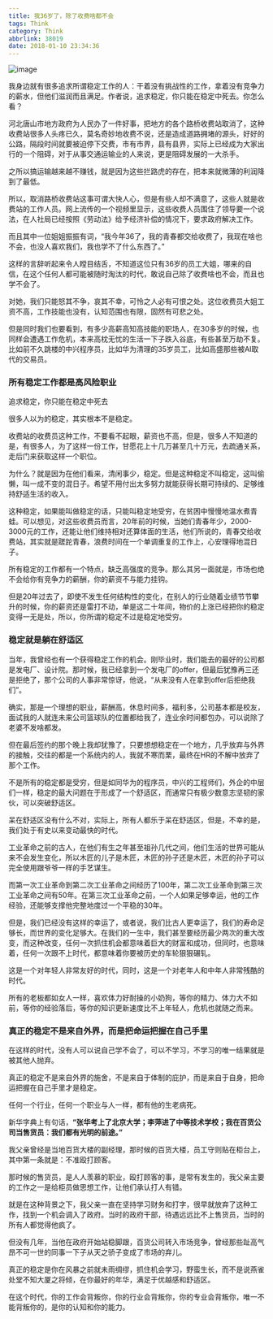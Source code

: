 ```yaml
---
title: 我36岁了，除了收费啥都不会
tags: Think
category: Think
abbrlink: 38019
date: 2018-01-10 23:34:36
---
```

![image](https://github.com/onocs/onocs.github.io/blob/img/chuleshoufeisahdoubuhui.jpg)

我身边就有很多追求所谓稳定工作的人：干着没有挑战性的工作，拿着没有竞争力的薪水，但他们滋润而且满足。作者说，追求稳定，你只能在稳定中死去。你怎么看？
<!--more-->

河北唐山市地方政府为人民办了一件好事，把地方的各个路桥收费站取消了，这种收费站很多人头疼已久，莫名奇妙地收费不说，还是造成道路拥堵的源头，好好的公路，隔段时间就要被迫停下交费，市有市界，县有县界，实际上已经成为大家出行的一个阻碍，对于从事交通运输业的人来说，更是阻碍发展的一大杀手。

之所以搞运输越来越不赚钱，就是因为这些拦路虎的存在，把本来就微薄的利润降到了最低。

所以，取消路桥收费站这事可谓大快人心，但是有些人却不满意了，这些人就是收费站的工作人员。网上流传的一个视频里显示，这些收费人员围住了领导要一个说法，在人社局已经按照《劳动法》给予经济补偿的情况下，要求政府解决工作。

而且其中一位姐姐振振有词，“我今年36了，我的青春都交给收费了，我现在啥也不会，也没人喜欢我们，我也学不了什么东西了。”

这样的言辞听起来令人瞠目结舌，不知道这位只有36岁的员工大姐，哪来的自信，在这个任何人都可能被随时淘汰的时代，敢说自己除了收费啥也不会，而且也学不会了。

对她，我们只能怒其不争，哀其不幸，可怜之人必有可恨之处。这位收费员大姐工资不高，工作技能也没有，认知范围也有限，固然有可悲之处。

但是同时我们也要看到，有多少高薪高知高技能的职场人，在30多岁的时候，也同样会遭遇工作危机，本来高枕无忧的生活一下子跌入谷底，有些甚至万劫不复。比如前不久跳楼的中兴程序员，比如华为清理的35岁员工，比如高盛那些被AI取代的交易员。

### 所有稳定工作都是高风险职业

追求稳定，你只能在稳定中死去

很多人以为的稳定，其实根本不是稳定。

收费站的收费员这种工作，不要看不起眼，薪资也不高，但是，很多人不知道的是，有很多人，为了这样一份工作，甘愿花上十几万甚至几十万元，去疏通关系，走后门来获取这样一个职位。

为什么？就是因为在他们看来，清闲事少，稳定。但是这种稳定不叫稳定，这叫偷懒，叫一成不变的混日子。希望不用付出太多努力就能获得长期可持续的、足够维持舒适生活的收入。

这种稳定，如果能叫做稳定的话，只能叫稳定地受穷，在贫困中慢慢地温水煮青蛙。可以想见，对这些收费员而言，20年前的时候，当她们青春年少，2000-3000元的工作，还能让他们维持相对还算体面的生活，他们所说的，青春交给收费站，其实就是蹉跎青春，浪费时间在一个单调重复的工作上，心安理得地混日子。

所有稳定的工作都有一个特点，缺乏高强度的竞争。那么其另一面就是，市场也绝不会给你有竞争力的薪酬，你的薪资不与能力挂钩。

但是20年过去了，即使不发生任何结构性的变化，在别人的行业随着业绩节节攀升的时候，你的薪资还是雷打不动，单是这二十年间，物价的上涨已经把你的稳定变得一无是处，所以，你所谓的稳定不过是稳定地受穷。

### 稳定就是躺在舒适区

当年，我曾经也有一个获得稳定工作的机会。刚毕业时，我们能去的最好的公司都是发电厂、设计院。那时候，我已经拿到一个发电厂的offer，但最后犹豫再三还是拒绝了，那个公司的人事非常惊讶，他说，“从来没有人在拿到offer后拒绝我们”。

确实，那是一个理想的职业，薪酬高，休息时间多，福利多，公司基本都是校友，面试我的人就连未来公司篮球队的位置都给我了，连业余时间都包办，可以说除了老婆不发啥都发。

但在最后签约的那个晚上我却犹豫了，只要想想稳定在一个地方，几乎放弃与外界的接触，交往的都是一个系统内的人，我就不寒而栗，最终在HR的不解中放弃了那个工作。

不是所有的稳定都是受穷，但是如同华为的程序员，中兴的工程师们，外企的中层们一样，稳定的最大问题在于形成了一个舒适区，而通常只有极少数意志坚韧的家伙，可以突破舒适区。

呆在舒适区没有什么不对，实际上，所有人都乐于呆在舒适区，但是，不幸的是，我们处于有史以来变动最快的时代。

工业革命之前的古人，在他们有生之年甚至祖孙几代之间，他们生活的世界可能从来不会发生变化，所以木匠的儿子是木匠，木匠的孙子还是木匠，木匠的孙子可以完全使用跟爷爷一样的手艺谋生。

而第一次工业革命到第二次工业革命之间经历了100年，第二次工业革命到第三次工业革命之间有50年。在第三次工业革命之前，一个人如果足够幸运，他的工作经验，还能够支撑他完整地度过一个平稳的30年。

但是，我们已经没有这样的幸运了，或者说，我们比古人更幸运了，我们的寿命足够长，而世界的变化足够大。在我们的一生中，我们甚至要经历最少两次的重大改变，而这种改变，任何一次抓住机会都意味着巨大的财富和成功，但同时，也意味着，任何一次跟不上时代，都意味着你要被历史的车轮狠狠碾轧。

这是一个对年轻人非常友好的时代，同时，这是一个对老年人和中年人非常残酷的时代。

所有的老板都如女人一样，喜欢体力好耐操的小奶狗，等你的精力、体力大不如前，等你的经验落后，等你的知识更新速度比不上年轻人，危机也就随之而来。

### 真正的稳定不是来自外界，而是把命运把握在自己手里

在这样的时代，没有人可以说自己学不会了，可以不学习，不学习的唯一结果就是被其他人抛弃。

真正的稳定不是来自外界的施舍，不是来自于体制的庇护，而是来自于自身，把命运把握在自己手里才是稳定。

任何一个行业，任何一个职业与人一样，都有他的生老病死。

新华字典上有句话，**“张华考上了北京大学；李萍进了中等技术学校；我在百货公司当售货员：我们都有光明的前途。”**

我父亲曾经是当地百货大楼的副经理，那时候的百货大楼，员工守则贴在柜台上，其中第一条就是：不准殴打顾客。

那时候的售货员，是人人羡慕的职业，殴打顾客的事，是常有发生的，我父亲主要的工作之一是给柜员做思想工作，让他们承认打人有错。

就是在这种背景之下，我父亲一直在坚持学习财务和打字，很早就放弃了这种工作，找到一个机会调入了政府。当时的政府干部，待遇远远比不上售货员，当时的所有人都觉得他疯了。

但没有几年，当他在政府开始站稳脚跟，百货公司转入市场竞争，曾经那些趾高气昂不可一世的同事一下子从天之骄子变成了市场的弃儿。

真正的稳定是你在风暴之前就未雨绸缪，抓住机会学习，野蛮生长，而不是说燕雀处堂不知大厦之将倾，在你最好的年华，满足于优越感和舒适区。

在这个时代，你的工作会背叛你，你的行业会背叛你，你的专业会背叛你，唯一不能背叛你的，是你的认知和你的能力。
